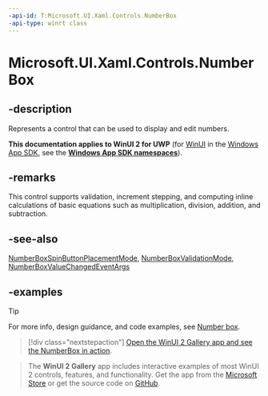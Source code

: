 ```yaml
---
-api-id: T:Microsoft.UI.Xaml.Controls.NumberBox
-api-type: winrt class
---
```


# Microsoft.UI.Xaml.Controls.NumberBox

<!--
public class NumberBox : Windows.UI.Xaml.Controls.Control
-->

## -description

Represents a control that can be used to display and edit numbers.

**This documentation applies to WinUI 2 for UWP** (for [WinUI](/windows/apps/winui/winui3/) in the [Windows App SDK](/windows/apps/windows-app-sdk/), see the **[Windows App SDK namespaces](/windows/windows-app-sdk/api/winrt/)**).

## -remarks

This control supports validation, increment stepping, and computing inline calculations of basic equations such as multiplication, division, addition, and subtraction.

## -see-also

[NumberBoxSpinButtonPlacementMode](numberboxspinbuttonplacementmode.md), [NumberBoxValidationMode](numberboxvalidationmode.md), [NumberBoxValueChangedEventArgs](numberboxvaluechangedeventargs.md)

## -examples

> [!TIP]
> For more info, design guidance, and code examples, see [Number box](/windows/apps/design/controls/number-box).

> [!div class="nextstepaction"]
> [Open the WinUI 2 Gallery app and see the NumberBox in action](winui2gallery:/item/NumberBox).

> The **WinUI 2 Gallery** app includes interactive examples of most WinUI 2 controls, features, and functionality. Get the app from the [Microsoft Store](https://www.microsoft.com/store/productId/9MSVH128X2ZT) or get the source code on [GitHub](https://github.com/Microsoft/WinUI-Gallery/tree/winui2).
